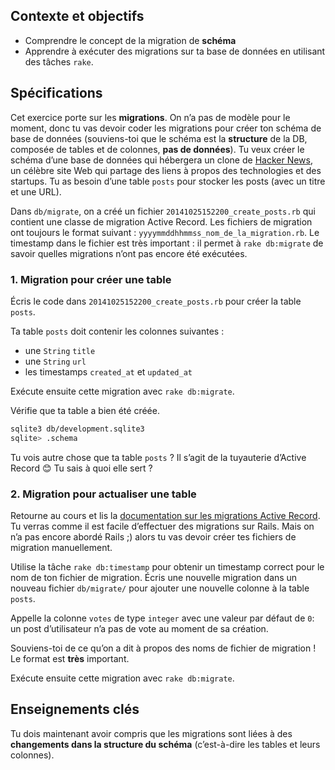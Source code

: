 ## Contexte et objectifs

- Comprendre le concept de la migration de **schéma**
- Apprendre à exécuter des migrations sur ta base de données en utilisant des tâches `rake`.

## Spécifications

Cet exercice porte sur les **migrations**. On n’a pas de modèle pour le moment, donc tu vas devoir coder les migrations pour créer ton schéma de base de données (souviens-toi que le schéma est la **structure** de la DB, composée de tables et de colonnes, **pas de données**). Tu veux créer le schéma d’une base de données qui hébergera un clone de [Hacker News](https://news.ycombinator.com), un célèbre site Web qui partage des liens à propos des technologies et des startups. Tu as besoin d’une table `posts` pour stocker les posts (avec un titre et une URL).

Dans `db/migrate`, on a créé un fichier `20141025152200_create_posts.rb` qui contient une classe de migration Active Record. Les fichiers de migration ont toujours le format suivant : `yyyymmddhhmmss_nom_de_la_migration.rb`. Le timestamp dans le fichier est très important : il permet à `rake db:migrate` de savoir quelles migrations n’ont pas encore été exécutées.

### 1. Migration pour créer une table

Écris le code dans `20141025152200_create_posts.rb` pour créer la table `posts`.

Ta table `posts` doit contenir les colonnes suivantes :
- une `String` `title`
- une `String` `url`
- les timestamps `created_at` et `updated_at`

Exécute ensuite cette migration avec `rake db:migrate`.

Vérifie que ta table a bien été créée.

```bash
sqlite3 db/development.sqlite3
sqlite> .schema
```

Tu vois autre chose que ta table `posts` ? Il s’agit de la tuyauterie d’Active Record 😊 Tu sais à quoi elle sert ?

### 2. Migration pour actualiser une table

Retourne au cours et lis la [documentation sur les migrations Active Record](http://api.rubyonrails.org/classes/ActiveRecord/Migration.html). Tu verras comme il est facile d’effectuer des migrations sur Rails. Mais on n’a pas encore abordé Rails ;) alors tu vas devoir créer tes fichiers de migration manuellement.

Utilise la tâche `rake db:timestamp` pour obtenir un timestamp correct pour le nom de ton fichier de migration. Écris une nouvelle migration dans un nouveau fichier `db/migrate/` pour ajouter une nouvelle colonne à la table `posts`.

Appelle la colonne `votes` de type `integer` avec une valeur par défaut de `0`: un post d’utilisateur n’a pas de vote au moment de sa création.

Souviens-toi de ce qu’on a dit à propos des noms de fichier de migration ! Le format est **très** important.

Exécute ensuite cette migration avec `rake db:migrate`.

## Enseignements clés

Tu dois maintenant avoir compris que les migrations sont liées à des **changements dans la structure du schéma** (c’est-à-dire les tables et leurs colonnes).
